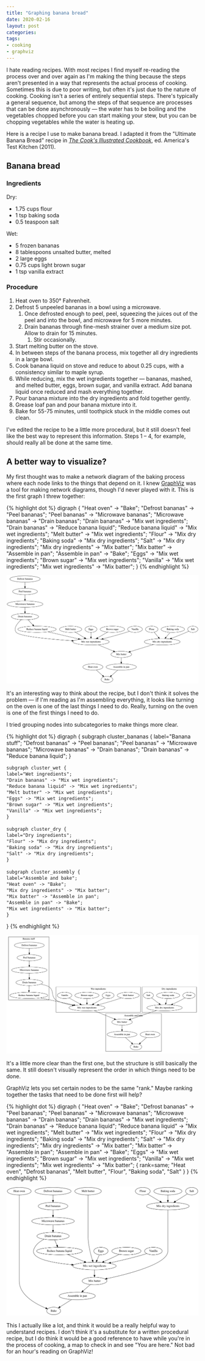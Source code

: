 ```yaml
---
title: "Graphing banana bread"
date: 2020-02-16
layout: post
categories: 
tags: 
- cooking 
- graphviz
---
```

I hate reading recipes. With most recipes I find myself re-reading the process over and over again as I'm making the thing because the steps aren't presented in a way that represents the actual process of cooking. Sometimes this is due to poor writing, but often it's just due to the nature of cooking. Cooking isn't a series of entirely sequential steps. There's typically a general sequence, but among the steps of that sequence are processes that can be done asynchronously &#x2014; the water has to be boiling and the vegetables chopped before you can start making your stew, but you can be chopping vegetables while the water is heating up.

Here is a recipe I use to make banana bread. I adapted it from the "Ultimate Banana Bread" recipe in [*The Cook's Illustrated Cookbook*](https://www.amazon.com/gp/product/1933615893/ref=as_li_tl?ie=UTF8&camp=1789&creative=9325&creativeASIN=1933615893&linkCode=as2&tag=muumuus-20&linkId=67155a99163cb1b505e8b871641a4570), ed. America's Test Kitchen (2011).


## Banana bread


### Ingredients

Dry:

-   1.75 cups flour
-   1 tsp baking soda
-   0.5 teaspoon salt

Wet:

-   5 frozen bananas
-   8 tablespoons unsalted butter, melted
-   2 large eggs
-   0.75 cups light brown sugar
-   1 tsp vanilla extract


### Procedure

1.  Heat oven to 350° Fahrenheit.
2.  Defrost 5 unpeeled bananas in a bowl using a microwave.
    1.  Once defrosted enough to peel, peel, squeezing the juices out of the peel and into the bowl, and microwave for 5 more minutes.
    2.  Drain bananas through fine-mesh strainer over a medium size pot. Allow to drain for 15 minutes.
        1.  Stir occasionally.
3.  Start melting butter on the stove.
4.  In between steps of the banana process, mix together all dry ingredients in a large bowl.
5.  Cook banana liquid on stove and reduce to about 0.25 cups, with a consistency similar to maple syrup.
6.  While reducing, mix the wet ingredients together &#x2014; bananas, mashed, and melted butter, eggs, brown sugar, and vanilla extract. Add banana liquid once reduced and mash everything together.
7.  Pour banana mixture into the dry ingredients and fold together gently.
8.  Grease loaf pan and pour banana mixture into it.
9.  Bake for 55-75 minutes, until toothpick stuck in the middle comes out clean.

I've edited the recipe to be a little more procedural, but it still doesn't feel like the best way to represent this information. Steps 1 &#x2013; 4, for example, should really all be done at the same time.


## A better way to visualize?

My first thought was to make a network diagram of the baking process where each node links to the things that depend on it. I knew [GraphViz](https://www.graphviz.org/) was a tool for making network diagrams, though I'd never played with it. This is the first graph I threw together:

{% highlight dot %}
digraph {
    "Heat oven" -> "Bake";
    "Defrost bananas" -> "Peel bananas";
    "Peel bananas" -> "Microwave bananas";
    "Microwave bananas" -> "Drain bananas";
    "Drain bananas" -> "Mix wet ingredients";
    "Drain bananas" -> "Reduce banana liquid";
    "Reduce banana liquid" -> "Mix wet ingredients";
    "Melt butter" -> "Mix wet ingredients";
    "Flour" -> "Mix dry ingredients";
    "Baking soda" -> "Mix dry ingredients";
    "Salt" -> "Mix dry ingredients";
    "Mix dry ingredients" -> "Mix batter";
    "Mix batter" -> "Assemble in pan";
    "Assemble in pan" -> "Bake";
    "Eggs" -> "Mix wet ingredients";
    "Brown sugar" -> "Mix wet ingredients";
    "Vanilla" -> "Mix wet ingredients";
    "Mix wet ingredients" -> "Mix batter";
}
{% endhighlight %}

![img](/img/banana-bread-graph.svg "Node-link diagram of the banana bread baking procedure.")

It's an interesting way to think about the recipe, but I don't think it solves the problem &#x2014; if I'm reading as I'm assembling everything, it looks like turning on the oven is one of the last things I need to do. Really, turning on the oven is one of the first things I need to do. 

I tried grouping nodes into subcategories to make things more clear.

{% highlight dot %}
digraph {
    subgraph cluster_bananas {
	label="Banana stuff";
	"Defrost bananas" -> "Peel bananas";
	"Peel bananas" -> "Microwave bananas";
	"Microwave bananas" -> "Drain bananas";
	"Drain bananas" -> "Reduce banana liquid";
    }

    subgraph cluster_wet {
	label="Wet ingredients";
	"Drain bananas" -> "Mix wet ingredients";
	"Reduce banana liquid" -> "Mix wet ingredients";
	"Melt butter" -> "Mix wet ingredients";
	"Eggs" -> "Mix wet ingredients";
	"Brown sugar" -> "Mix wet ingredients";
	"Vanilla" -> "Mix wet ingredients";
    }

    subgraph cluster_dry {
	label="Dry ingredients";
	"Flour" -> "Mix dry ingredients";
	"Baking soda" -> "Mix dry ingredients";
	"Salt" -> "Mix dry ingredients";
    }

    subgraph cluster_assembly {
	label="Assemble and bake";
	"Heat oven" -> "Bake";
	"Mix dry ingredients" -> "Mix batter";
	"Mix batter" -> "Assemble in pan";
	"Assemble in pan" -> "Bake";
	"Mix wet ingredients" -> "Mix batter";
    }
}
{% endhighlight %}

![img](/img/banana-bread-graph-with-subcategories.svg "Banana bread baking procedure node-link diagram, with subcategories.")

It's a little more clear than the first one, but the structure is still basically the same. It still doesn't visually represent the order in which things need to be done.

GraphViz lets you set certain nodes to be the same "rank." Maybe ranking together the tasks that need to be done first will help?

{% highlight dot %}
digraph {
    "Heat oven" -> "Bake";
    "Defrost bananas" -> "Peel bananas";
    "Peel bananas" -> "Microwave bananas";
    "Microwave bananas" -> "Drain bananas";
    "Drain bananas" -> "Mix wet ingredients";
    "Drain bananas" -> "Reduce banana liquid";
    "Reduce banana liquid" -> "Mix wet ingredients";
    "Melt butter" -> "Mix wet ingredients";
    "Flour" -> "Mix dry ingredients";
    "Baking soda" -> "Mix dry ingredients";
    "Salt" -> "Mix dry ingredients";
    "Mix dry ingredients" -> "Mix batter";
    "Mix batter" -> "Assemble in pan";
    "Assemble in pan" -> "Bake";
    "Eggs" -> "Mix wet ingredients";
    "Brown sugar" -> "Mix wet ingredients";
    "Vanilla" -> "Mix wet ingredients";
    "Mix wet ingredients" -> "Mix batter";
    { rank=same; "Heat oven", "Defrost bananas", "Melt butter", "Flour", "Baking soda", "Salt" }
}
{% endhighlight %}

![img](/img/banana-bread-graph-with-rank.svg "Banana bread baking procedure node-link diagram, with ranked nodes.")

This I actually like a lot, and think it would be a really helpful way to understand recipes. I don't think it's a substitute for a written procedural recipe, but I do think it would be a good reference to have while you're in the process of cooking, a map to check in and see "You are here." Not bad for an hour's reading on GraphViz!
